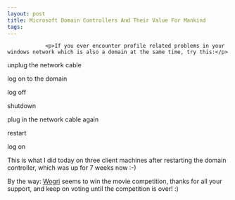 ```yaml
---
layout: post
title: Microsoft Domain Controllers And Their Value For Mankind
tags:
---
```



                <p>If you ever encounter profile related problems in your windows network which is also a domain at the same time, try this:</p>
<p>unplug the network cable</p>
<p>log on to the domain</p>
<p>log off</p>
<p>shutdown</p>
<p>plug in the network cable again</p>
<p>restart</p>
<p>log on</p>
<p>This is what I did today on three client machines after restarting the domain controller, which was up for 7 weeks now :-)</p>
<p>By the way: <a href="http://www.wogri.at">Wogri</a> seems to win the movie competition, thanks for all your support, and keep on voting until the competition is over! :)</p>
